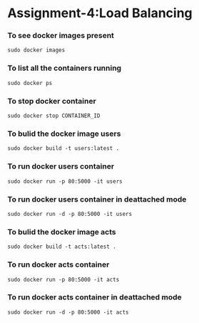 # Assignment-4:Load Balancing

### To see docker images present
```
sudo docker images
```

### To list all the containers running
```
sudo docker ps
```


### To stop docker container
```
sudo docker stop CONTAINER_ID
```

### To bulid the docker image users
```
sudo docker build -t users:latest .
```


### To run docker users container
```
sudo docker run -p 80:5000 -it users
```


### To run docker users container in deattached mode
```
sudo docker run -d -p 80:5000 -it users
```


### To bulid the docker image acts
```
sudo docker build -t acts:latest .
```


### To run docker acts container
```
sudo docker run -p 80:5000 -it acts
```


### To run docker acts container in deattached mode
```
sudo docker run -d -p 80:5000 -it acts
```


 
